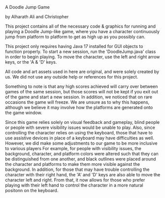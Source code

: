 A Doodle Jump Game 

by Alharath Ali and Christopher

This project contains all of the necessary code & graphics 
for running and playing a Doodle Jump-like game, 
where you have a character continuously jump 
from platform to platform to get as high up as you possibly can.

This project only requires having Java 17 installed for GUI objects to function properly. 
To start a new session, run the 'DoodleJump.java' class in order to begin playing. 
To move the character, use the left and right arrow keys, or the 'A & 'D' keys.

All code and art assets used in here are original, and were solely created by us. 
We did not use any outside help or references for this project.

Something to note is that any high scores achieved will carry over between games of the same session,
but those scores will not be kept if you exit out of the game and start a new session.
In addition, we noticed that on rare occasions the game will freeze. 
We are unsure as to why this happens, although we believe it may involve how the platforms are generated onto the game window.

Since this game relies solely on visual feedback and gameplay,
blind people or people with severe visibility issues would be unable to play.
Also, since controlling the character relies on using the keyboard,
those that have to use assistive devices in place of a keyboard may have difficulties as well.
However, we did make some adjustments to our game to be more inclusive to various players
For example, for people with visibility issues, the background, character, and platform colors
were altered such that they can be distinguished from one another, and black outlines were 
placed around the character and platforms to make them more visible against the background.
In addition, for those that may have trouble controlling the character with their right hand,
the 'A' and 'D' keys are also able to move the character left and right. 
From that, it now allows for those who prefer playing with their left hand to
control the character in a more natural positonn on the keyboard.



